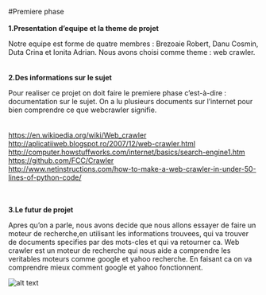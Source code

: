 
#Premiere phase <br> <br>
**1.Presentation d’equipe et la theme de projet**

Notre equipe est forme de quatre membres : Brezoaie Robert, Danu Cosmin, Duta Crina et Ionita Adrian. Nous avons choisi comme theme : web crawler.
<br><br><br>**2.Des informations sur le sujet**


Pour realiser ce projet on doit faire le premiere phase c’est-à-dire : documentation sur le sujet. On a lu plusieurs documents sur l’internet pour bien comprendre ce que webcrawler signifie.<br><br><br>
https://en.wikipedia.org/wiki/Web_crawler <br>
http://aplicatiiweb.blogspot.ro/2007/12/web-crawler.html  <br>
http://computer.howstuffworks.com/internet/basics/search-engine1.htm <br>
https://github.com/FCC/Crawler <br>
http://www.netinstructions.com/how-to-make-a-web-crawler-in-under-50-lines-of-python-code/ <br><br><br>
 



**3.Le futur de projet**

Apres qu’on a parle, nous avons decide que nous allons essayer de faire un moteur de recherche,en utilisant les informations trouvees, qui va trouver de documents specifies par des mots-cles et qui va retourner ca.
Web crawler est un moteur de recherche qui nous aide a  comprendre les veritables moteurs comme google et yahoo recherche. En faisant ca on va comprendre mieux comment google et yahoo fonctionnent.

![alt text][logo]

[logo]: http://s.hswstatic.com/gif/search-engine-chart.gif "Schema Web Crawler "
